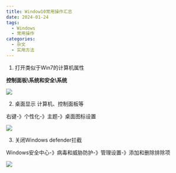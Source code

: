 ```yaml
---
title: Window10常用操作汇总
date: 2024-01-24
tags:
  - Windows
  - 常用操作
categories:
  - 杂文
  - 实用方法
---
```




1. 打开类似于Win7的计算机属性

**控制面板\系统和安全\系统**

![](https://cdn.jsdelivr.net/gh/hfshaobing/picx-images-hosting@master/20240124/Snipaste_2024-01-24_18-56-16.1v4bn7fvyjeo.webp)

2. 桌面显示 计算机、控制面板等

右键-》个性化-》主题-》桌面图标设置

![](https://cdn.jsdelivr.net/gh/hfshaobing/picx-images-hosting@master/20240124/Snipaste_2024-01-24_18-58-22.17gwl5u19l1c.webp)

3. 关闭Windows defender拦截

Windows安全中心-》病毒和威胁防护-》管理设置-》添加和删除排除项

![](https://cdn.jsdelivr.net/gh/hfshaobing/picx-images-hosting@master/20240507/Snipaste_2024-05-07_14-36-50.z3lso0qbfhs.png)